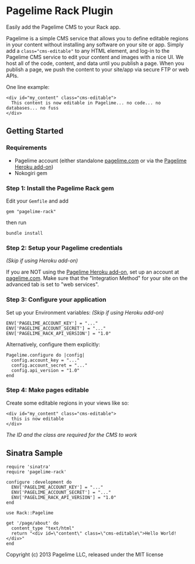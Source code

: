 Pagelime Rack Plugin
=====================

Easily add the Pagelime CMS to your Rack app.

Pagelime is a simple CMS service that allows you to define editable regions in your content without installing any software on your site or app. 
Simply add a `class="cms-editable"` to any HTML element, and log-in to the Pagelime CMS service to edit your content and images with a nice UI. 
We host all of the code, content, and data until you publish a page. 
When you publish a page, we push the content to your site/app via secure FTP or web APIs.

One line example:

    <div id="my_content" class="cms-editable">
      This content is now editable in Pagelime... no code... no databases... no fuss
    </div>

Getting Started
---------------

### Requirements

* Pagelime account (either standalone [pagelime.com](http://pagelime.com) or via the [Pagelime Heroku add-on](https://addons.heroku.com/pagelime))
* Nokogiri gem

### Step 1: Install the Pagelime Rack gem

Edit your `Gemfile` and add

    gem "pagelime-rack"

then run

    bundle install

### Step 2: Setup your Pagelime credentials

*(Skip if using Heroku add-on)*

If you are NOT using the [Pagelime Heroku add-on](https://addons.heroku.com/pagelime), set up an account at [pagelime.com](http://pagelime.com). 
Make sure that the "Integration Method" for your site on the advanced tab is set to "web services".

### Step 3: Configure your application

Set up your Environment variables: *(Skip if using Heroku add-on)*

    ENV['PAGELIME_ACCOUNT_KEY'] = "..."
    ENV['PAGELIME_ACCOUNT_SECRET'] = "..."
    ENV['PAGELIME_RACK_API_VERSION'] = "1.0"

Alternatively, configure them explicitly:

    Pagelime.configure do |config|
      config.account_key = "..."
      config.account_secret = "..."
      config.api_version = "1.0"
    end

### Step 4: Make pages editable

Create some editable regions in your views like so:

    <div id="my_content" class="cms-editable">
      this is now editable
    </div>

*The ID and the class are required for the CMS to work*

Sinatra Sample
--------------

    require 'sinatra'
    require 'pagelime-rack'
    
    configure :development do
      ENV['PAGELIME_ACCOUNT_KEY'] = "..."
      ENV['PAGELIME_ACCOUNT_SECRET'] = "..."
      ENV['PAGELIME_RACK_API_VERSION'] = "1.0"
    end
    
    use Rack::Pagelime
    
    get '/page/about' do
      content_type "text/html"
      return "<div id=\"content\" class=\"cms-editable\">Hello World!</div>"
    end

Copyright (c) 2013 Pagelime LLC, released under the MIT license

